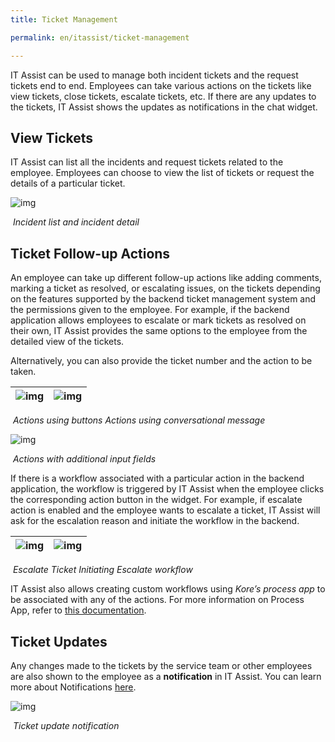 ```yaml
---
title: Ticket Management

permalink: en/itassist/ticket-management

---
```


IT Assist can be used to manage both incident tickets and the request tickets end to end. Employees can take various actions on the tickets like view tickets, close tickets, escalate tickets, etc. If there are any updates to the tickets, IT Assist shows the updates as notifications in the chat widget.

## View Tickets

IT Assist can list all the incidents and request tickets related to the employee. Employees can choose to view the list of tickets or request the details of a particular ticket. 

![img](images/en/itassist/incident-list-and-incident-detail.png)

​																*Incident list and incident detail*

## Ticket Follow-up Actions

An employee can take up different follow-up actions like adding comments, marking a ticket as resolved, or escalating issues, on the tickets depending on the features supported by the backend ticket management system and the permissions given to the employee. For example, if the backend application allows employees to escalate or mark tickets as resolved on their own, IT Assist provides the same options to the employee from the detailed view of the tickets.

Alternatively, you can also provide the ticket number and the action to be taken.

| ![img](images/en/itassist/actions-using-buttons.png) | ![img](images/en/itassist/actions-using-conversational-message.png) |
| ------------------------------------------------------ | ------------------------------------------------------------ |

​								*Actions using buttons                             			Actions using conversational message* 

![img](images\en\itassist\actions-with-additional-input-fields.png)

​																*Actions with additional input fields*

If there is a workflow associated with a particular action in the backend application, the workflow is triggered by IT Assist when the employee clicks the corresponding action button in the widget. For example, if escalate action is enabled and the employee wants to escalate a ticket, IT Assist will ask for the escalation reason and initiate the workflow in the backend.

| ![img](images/en/itassist/escalate-ticket.png) | ![img](images/en/itassist/initiating-escalate-workflow.png) |
| ------------------------------------------------ | ------------------------------------------------------------ |

​								*Escalate Ticket 															Initiating Escalate workflow*

IT Assist also allows creating custom workflows using *Kore’s process app* to be associated with any of the actions. For more information on Process App, refer to [this documentation](https://developer.kore.ai/docs/process-apps/how-to-articles/create-and-publish-the-process-app/).

## Ticket Updates 

Any changes made to the tickets by the service team or other employees are also shown to the employee as a **notification** in IT Assist. You can learn more about Notifications [here](https://docs.google.com/document/d/1O_NP0HgupKwLae216EHm5madwR-Xk2dO/edit#heading=h.y0om16hs1skr). 

![img](images\en\itassist\ticket-update-notification.png)

​																	*Ticket update notification*
